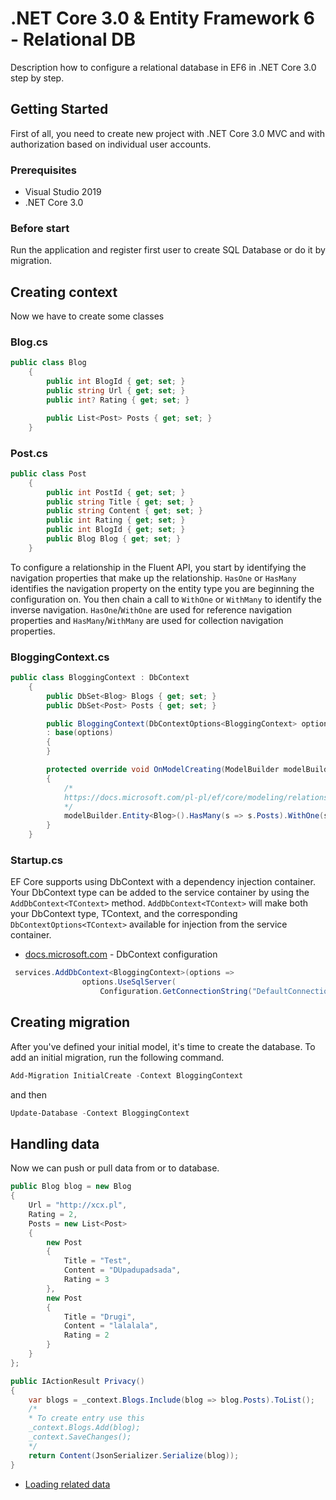 # .NET Core 3.0 & Entity Framework 6 - Relational DB

Description how to configure a relational database in EF6 in .NET Core 3.0 step by step.

## Getting Started

First of all, you need to create new project with .NET Core 3.0 MVC and with authorization based on individual user accounts.

### Prerequisites

- Visual Studio 2019
- .NET Core 3.0

### Before start

Run the application and register first user to create SQL Database or do it by migration.

## Creating context

Now we have to create some classes

### Blog.cs
```c#
public class Blog
    {
        public int BlogId { get; set; }
        public string Url { get; set; }
        public int? Rating { get; set; }

        public List<Post> Posts { get; set; }
    }
```

### Post.cs
```c#
public class Post
    {
        public int PostId { get; set; }
        public string Title { get; set; }
        public string Content { get; set; }
        public int Rating { get; set; }
        public int BlogId { get; set; }
        public Blog Blog { get; set; }
    }
```

To configure a relationship in the Fluent API, you start by identifying the navigation properties that make up the relationship. `HasOne` or `HasMany` identifies the navigation property on the entity type
            you are beginning the configuration on. You then chain a call to `WithOne` or `WithMany` to identify the inverse navigation. `HasOne`/`WithOne` are used for reference navigation properties and `HasMany`/`WithMany`
            are used for collection navigation properties.

### BloggingContext.cs
```c#
public class BloggingContext : DbContext
    {
        public DbSet<Blog> Blogs { get; set; }
        public DbSet<Post> Posts { get; set; }

        public BloggingContext(DbContextOptions<BloggingContext> options)
        : base(options)
        { 
        }

        protected override void OnModelCreating(ModelBuilder modelBuilder)
        {
            /* 
            https://docs.microsoft.com/pl-pl/ef/core/modeling/relationships
            */
            modelBuilder.Entity<Blog>().HasMany(s => s.Posts).WithOne(s => s.Blog);
        }
    }
```

### Startup.cs
EF Core supports using DbContext with a dependency injection container. Your DbContext type can be added to the service container by using the `AddDbContext<TContext>` method.
`AddDbContext<TContext>` will make both your DbContext type, TContext, and the corresponding `DbContextOptions<TContext>` available for injection from the service container.
* [docs.microsoft.com](https://docs.microsoft.com/pl-pl/ef/core/miscellaneous/configuring-dbcontext) - DbContext configuration

```c#
 services.AddDbContext<BloggingContext>(options =>
                options.UseSqlServer(
                    Configuration.GetConnectionString("DefaultConnection")));
```

## Creating migration

After you've defined your initial model, it's time to create the database. To add an initial migration, run the following command.

```PowerShell
Add-Migration InitialCreate -Context BloggingContext
```

and then

```PowerShell
Update-Database -Context BloggingContext
```

## Handling data

Now we can push or pull data from or to database.

```c#
public Blog blog = new Blog
{
    Url = "http://xcx.pl",
    Rating = 2,
    Posts = new List<Post>
    {
        new Post
        {
            Title = "Test",
            Content = "DUpadupadsada",
            Rating = 3
        },
        new Post
        {
            Title = "Drugi",
            Content = "lalalala",
            Rating = 2
        }
    }
};

public IActionResult Privacy()
{
    var blogs = _context.Blogs.Include(blog => blog.Posts).ToList();
    /*
    * To create entry use this
    _context.Blogs.Add(blog);       
    _context.SaveChanges();
    */
    return Content(JsonSerializer.Serialize(blog));
}
```
* [Loading related data](https://docs.microsoft.com/pl-pl/ef/core/querying/related-data)
